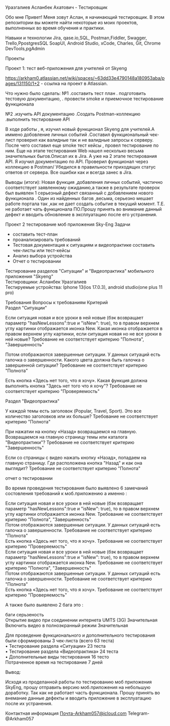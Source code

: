 Уразгалиев Асланбек Ахатович - Тестировщик 

Обо мне
Привет! Меня зовут Аслан, я начинающий тестировщик.
В этом репозитории вы можете найти некоторые из моих проектов, выполненных во время обучения и практики.

Навыки и технологии
Jira, qase.io,SQL, Postman,Fiddler, Swagger, Trello,PpostgresSQL
SoapUI, Android Studio, xCode, Charles, Git, Chrome DevTools,pgAdmin  

Проекты

Проект 1: тест веб-приложения для учителей от Skyeng

https://arkham0.atlassian.net/wiki/spaces/~63dd33e4790148a180953aba/pages/131150/1+2 - ссылка на проект в Atlassian.

Что нужно было сделать:
№1 
        .составить тест план
        . подготовить тестовую документацию, 
        . провести smoke и приемочное тестирование функционала 

№2
        .изучить API документацию
        .Создать Postman-коллекцию
        .выполнить тестирование API

В ходе работы , я, изучил новый функционал Skyeng для учителей.А иммено добовление личных событий .Составил функциональный чек-лист проверил как валидные так и не валидные запросы к серверу.
После чего составил еще smoke тест кейсы , провел тестирование по ним.
Еще на этапе тестирования Web нашел несколько весьма значительных быгов.Описал их в Jira.
А уже на 2 этапе тестирования API. Я изучил документацию по API.
Проверил функционал через коллекцию в Postman/
Убедился в правильности приходящих статус ответов от сервера.
Все ошибки как и всегда занес в Jira.

Выводы (итоги):
        Новая функция ,добавления  личных событий, частично соответствует заявленному ожиданию,а также в результате проверок  был выявлен 1 серьезный дефект связанный с добавлением нового функционала .
        Один из найденных багов ,весьма, серьезно мешает работе портала так ,как не дает создать событие в текущий момент. Т.Е. не работает чать функционала ПО.Прошу принять во внимание данный дефект и вводить обновление в эксплуатацию после его устранения.


Проект 2
тестирование моб приложения Sky-Eng
Задачи
- составить тест-план
- проанализировать требований 
- Тестовая документация к ситуациям и видеопрактике составить чек-листы или тест-кейсы
- Анализ выбора устройства
- Отчет о тестировании

Тестирование разделов "Ситуации" и "Видеопрактика" мобильного приложения "Skyeng" 																									
Тестировщики: Асланбек Уразгалиев																									
Тестируемые устройства:	Iphone 13(ios 17.0.3), android studio(one plus 11 pro)																							
																									
Требования	Вопросы к требованиям	Критерий																							
Раздел "Ситуации"																									

Если ситуация новая и все уроки в ней новые (бэк возвращает параметр "hasNewLessons":true и "isNew": true), то в правом верхнем углу картинки отображается иконка New.	Какая иконка отображается в правом верхнем углу картинки, если ситуация новая но не все уроки в ней новые?	Требование не соответствует критерию "Полнота", "Завершенность"																							

Потом отображаются завершенные ситуации. У данных ситуаций есть галочка о завершенности.	Какого цвета должна быть галочка о завершенной ситуации?	Требование не соответствует критерию "Полнота"																							

Есть кнопка «Здесь нет того, что я хочу».	Какая функция должна выполнять кнопка "Здесь нет того что я хочу"?	Требование не соответствует критерию "Проверяемость"																							

Раздел "Видеопрактика"																									

У каждой темы есть заголовок (Popular, Travel, Sport).	Это все количество заголовков или их больше?	Требование не соответствует критерию "Полнота"																							

При нажатии на кнопку «Назад» возвращаемся на главную.	Возвращаемся на главную страницу темы или каталога "Видеопрактики"?	Требование не соответствует критерию "Завершенность"																							

Если со страницы с видео нажать кнопку «Назад», попадаем на главную страницу.	Где расположена кнопка "Назад" и как она выглядит?	Требование не соответствует критерию "Полнота"																							
																									
																									
														
отчет о тестировании																									
																									
																									
Во время проведения тестирования было выявлено 6 замечаний состовления требований к моб.приложению а именно :																									
																									
Если ситуация новая и все уроки в ней новые (бэк возвращает параметр "hasNewLessons":true и "isNew": true), то в правом верхнем углу картинки отображается иконка New.	Требование не соответствует критерию "Полнота", "Завершенность"																								
Потом отображаются завершенные ситуации. У данных ситуаций есть галочка о завершенности.	Требование не соответствует критерию "Полнота"																								
Есть кнопка «Здесь нет того, что я хочу».	Требование не соответствует критерию "Проверяемость"																								
Если ситуация новая и все уроки в ней новые (бэк возвращает параметр "hasNewLessons":true и "isNew": true), то в правом верхнем углу картинки отображается иконка New.	Требование не соответствует критерию "Полнота", "Завершенность"																								
Потом отображаются завершенные ситуации. У данных ситуаций есть галочка о завершенности.	Требование не соответствует критерию "Полнота"																								
Есть кнопка «Здесь нет того, что я хочу».	Требование не соответствует критерию "Проверяемость"																								
																									
А также было выявлено 2 бага это :																									
																									
баги	серьзеность																								
Открытие видео при соединении интернета UMTS (3G)	Значительная																								
Включить видео в полноэкранный режим	Значительная																								
																									
Для проведение функционального и дополнительного тестирования были сформированы 3 чек-листа  (всего 63 теста) 																									
• Тестирование раздела «Ситуации» 23 теста																									
• Тестирование раздела «Видеопрактика» 24 теста																									
• Дополнительные виды тестирования 16 тесто																									
Потраченное время на тестирование 7 дней																									
																									
Вывод:																									
																									
																									
Исходя из проделанной работы по тестированию моб приложения SkyEng, прошу отправить версию моб.приложения на небольшую доработку. Так как не работает часть функционала. Прошу принять во внемание данные дефекты и вводить приложение в эксплуатацию после их устранения.																									
																							

Контактная информация
Почта-Arkham057@icloud.com
Telegram-@Arkham057


